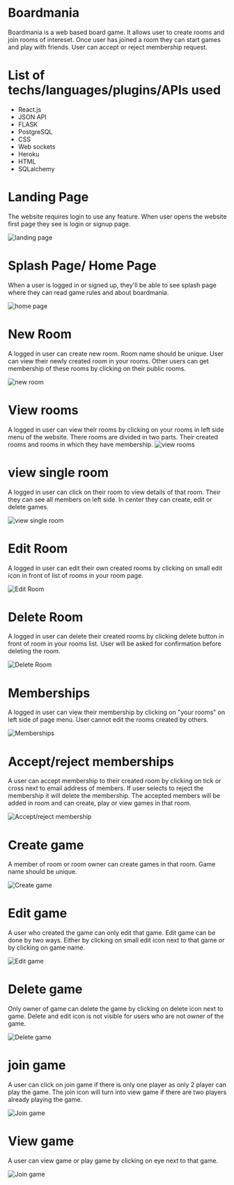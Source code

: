 # Boardmania

Boardmania is a web based board game. It allows user to create rooms and join rooms of intereset. Once user has joined a room they can start games and play with friends. User can accept or reject membership request. 

# List of techs/languages/plugins/APIs used
- React.js
- JSON API
- FLASK
- PostgreSQL
- CSS
- Web sockets
- Heroku
- HTML
- SQLalchemy 

# Landing Page

The website requires login to use any feature. When user opens the website first page they see is login or signup page. 

![landing page](screenshots_readme/landing_page.png)

# Splash Page/ Home Page

When a user is logged in or signed up, they'll be able to see splash page where they can read game rules and about boardmania.

![home page](screenshots_readme/splash_page.png)

# New Room 

A logged in user can create new room. Room name should be unique. User can view their newly created room in your rooms. Other users can get membership of these rooms by clicking on their public rooms. 

![new room](screenshots_readme/new_room.png)

# View rooms

A logged in user can view their rooms by clicking on your rooms in left side menu of the website. There rooms are divided in two parts. Their created rooms and rooms in which they have membership. 
![view rooms](screenshots_readme/your_rooms.png)

# view single room

A logged in user can click on their room to view details of that room. Their they can see all members on left side. In center they can create, edit or delete games. 

![view single room](screenshots_readme/single_room.png)

# Edit Room

A logged in user can edit their own created rooms by clicking on small edit icon in front of list of rooms in your room page. 

![Edit Room](screenshots_readme/your_rooms.png)

# Delete Room 

A logged in user can delete their created rooms by clicking delete button in front of room in your rooms list. User will be asked for confirmation before deleting the room.

![Delete Room](screenshots_readme/delete_room.png)

# Memberships 

A logged in user can view their membership by clicking on "your rooms" on left side of page menu. User cannot edit the rooms created by others. 

![Memberships](screenshots_readme/your_rooms.png)

# Accept/reject memberships 

A user can accept membership to their created room by clicking on tick or cross next to email address of members. If user selects to reject the membership it will delete the membership. The accepted members will be added in room and can create, play or view games in that room. 

![Accept/reject membership](screenshots_readme/membership.png)

# Create game 

A member of room or room owner can create games in that room. Game name should be unique. 

![Create game](screenshots_readme/single_room.png)

# Edit game

A user who created the game can only edit that game. Edit game can be done by two ways. Either by clicking on small edit icon next to that game or by clicking on game name. 

![Edit game](screenshots_readme/create_game.png)

# Delete game

Only owner of game can delete the game by clicking on delete icon next to game. Delete and edit icon is not visible for users who are not owner of the game. 

![Delete game](screenshots_readme/create_game.png)

# join game

A user can click on join game if there is only one player as only 2 player can play the game. The join icon will turn into view game if there are two players already playing the game. 

![Join game](screenshots_readme/join_game.png)

# View game

A user can view game or play game by clicking on eye next to that game. 

![Join game](screenshots_readme/game_page.png)
